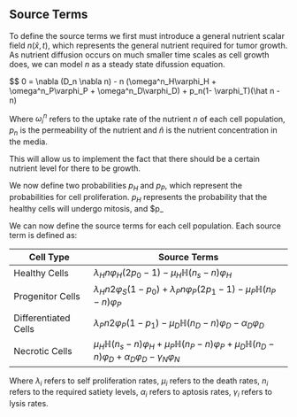 
<h2> Source Terms </h2>

To define the source terms we first must introduce a general nutrient scalar field $n(\hat x, t)$, which represents the general nutrient required for tumor growth. As nutrient diffusion occurs on much smaller time scales as cell growth does, we can model $n$ as a steady state difussion equation.

$$ 0 = \nabla (D_n \nabla n) - n (\omega^n_H\varphi_H + \omega^n_P\varphi_P + \omega^n_D\varphi_D) + p_n(1- \varphi_T)(\hat n - n)

Where $\omega_i^n$ refers to the uptake rate of the nutrient $n$ of each cell population, $p_n$ is the permeability of the nutrient and $\hat n$ is the nutrient concentration in the media.

This will allow us to implement the fact that there should be a certain nutrient level for there to be growth. 

We now define two probabilities $p_H$ and $p_P$, which represent the probabilities for cell proliferation. $p_H$ represents the probability that the healthy cells will undergo mitosis, and $p_

We can now define the source terms for each cell population.
Each source term is defined as: 

| Cell Type            | Source Terms                                                                                                                                               |
|----------------------|------------------------------------------------------------------------------------------------------------------------------------------------------------|
| Healthy Cells        | $\lambda_H n \varphi_H(2p_0 -1) - \mu_H \mathbb{H}(n_s - n)\varphi_H$                                                                                      |
| Progenitor Cells     | $\lambda_H n 2\varphi_S(1 - p_0) + \lambda_P n \varphi_P(2p_1 - 1) - \mu_P \mathbb{H} (n_P -n)\varphi_P$                                                   |
| Differentiated Cells | $\lambda_P n 2\varphi_P(1-p_1) - \mu_D\mathbb{H}(n_D - n)\varphi_D - \alpha_D \varphi_D$                                                                   |
| Necrotic Cells       | $\mu_H \mathbb{H}(n_s - n)\varphi_H + \mu_P \mathbb{H} (n_P -n)\varphi_P + \mu_D\mathbb{H}(n_D - n)\varphi_D + \alpha_D \varphi_D - \gamma_N \varphi_N$   |

Where $\lambda_i$ refers to self proliferation rates, $\mu_i$ refers to the death rates, $n_i$ refers to the required satiety levels, $\alpha_i$ refers to aptosis rates, $\gamma_i$ refers to lysis rates.